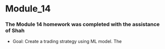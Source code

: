 # Module_14
### The Module 14 homework was completed with the assistance of Shah
* Goal: Create a trading strategy using ML model. The 